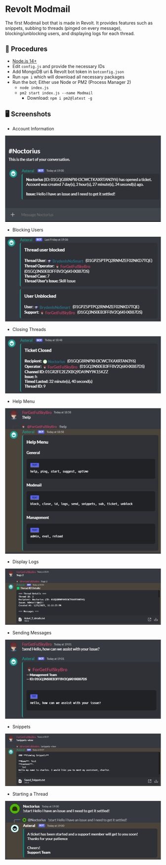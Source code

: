 # Revolt Modmail
The first Modmail bot that is made in Revolt. It provides features such as snippets, subbing to threads (pinged on every message), blocking/unblocking users, and displaying logs for each thread.

## 🚧 Procedures

- [Node.js 14+](https://nodejs.org/en/download/)
- Edit `config.js` and provide the necessary IDs
- Add MongoDB uri & Revolt bot token in `botconfig.json`
- Run `npm i` which will download all necessary packages
- Run the bot; Either use Node or PM2 (Process Manager 2)
  - `node index.js`
  - `pm2 start index.js --name Modmail`
    - Download: `npm i pm2@latest -g`

## 🖥️ Screenshots

- Account Information
<img src="/assets/Account.png">
 
- Blocking Users
<img src="/assets/Blocked.png">

- Closing Threads
<img src="/assets/Closed.png">

- Help Menu
<img src="/assets/Help.png">

- Display Logs
<img src="/assets/Logs.png">

- Sending Messages
<img src="/assets/Sending.png">

- Snippets
<img src="/assets/Snippets.png">

- Starting a Thread
<img src="/assets/Start.png">
